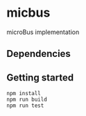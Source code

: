# micbus

microBus implementation

## Dependencies

## Getting started

```shell
npm install
npm run build
npm run test
```

